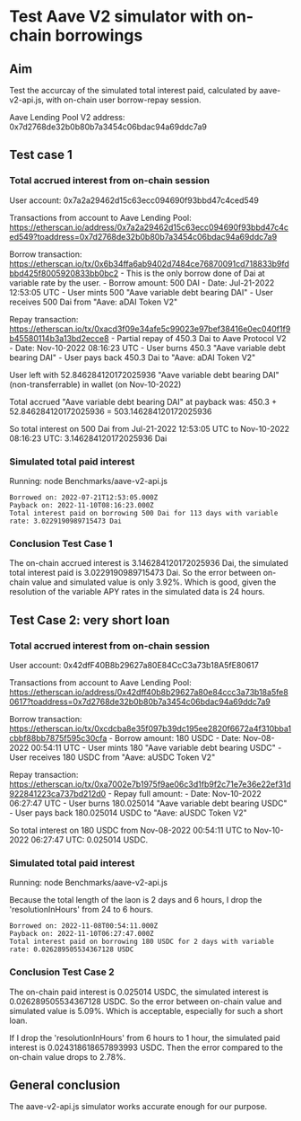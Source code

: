 # Test Aave V2 simulator with on-chain borrowings

## Aim

Test the accurcay of the simulated total interest paid, calculated by aave-v2-api.js, with on-chain user borrow-repay session. 

Aave Lending Pool V2 address: 0x7d2768de32b0b80b7a3454c06bdac94a69ddc7a9

## Test case 1

### Total accrued interest from on-chain session

User account: 0x7a2a29462d15c63ecc094690f93bbd47c4ced549

Transactions from account to Aave Lending Pool: https://etherscan.io/address/0x7a2a29462d15c63ecc094690f93bbd47c4ced549?toaddress=0x7d2768de32b0b80b7a3454c06bdac94a69ddc7a9

Borrow transaction: https://etherscan.io/tx/0x6b34ffa6ab9402d7484ce76870091cd718833b9fdbbd425f8005920833bb0bc2
    - This is the only borrow done of Dai at variable rate by the user.
    - Borrow amount: 500 DAI
        - Date: Jul-21-2022 12:53:05 UTC
        - User mints 500 "Aave variable debt bearing DAI"
        - User receives 500 Dai from "Aave: aDAI Token V2"

Repay transaction: https://etherscan.io/tx/0xacd3f09e34afe5c99023e97bef38416e0ec040f1f9b45580114b3a13bd2ecce8
    - Partial repay of 450.3 Dai to Aave Protocol V2
        - Date: Nov-10-2022 08:16:23 UTC
        - User burns 450.3 "Aave variable debt bearing DAI"
        - User pays back 450.3 Dai to "Aave: aDAI Token V2"

User left with 52.846284120172025936 "Aave variable debt bearing DAI" (non-transferrable) in wallet (on Nov-10-2022)

Total accrued "Aave variable debt bearing DAI" at payback was: 450.3 + 52.846284120172025936 = 503.146284120172025936

So total interest on 500 Dai from Jul-21-2022 12:53:05 UTC to Nov-10-2022 08:16:23 UTC: 3.146284120172025936 Dai

### Simulated total paid interest

Running: node Benchmarks/aave-v2-api.js

```
Borrowed on: 2022-07-21T12:53:05.000Z
Payback on: 2022-11-10T08:16:23.000Z
Total interest paid on borrowing 500 Dai for 113 days with variable rate: 3.0229190989715473 Dai
```

### Conclusion Test Case 1

The on-chain accrued interest is 3.146284120172025936 Dai, the simulated total interest paid is 3.0229190989715473 Dai. So the error between on-chain value and simulated value is only 3.92%. Which is good, given the resolution of the variable APY rates in the simulated data is 24 hours. 

## Test Case 2: very short loan

### Total accrued interest from on-chain session

User account: 0x42dfF40B8b29627a80E84CcC3a73b18A5fE80617

Transactions from account to Aave Lending Pool: https://etherscan.io/address/0x42dff40b8b29627a80e84ccc3a73b18a5fe80617?toaddress=0x7d2768de32b0b80b7a3454c06bdac94a69ddc7a9

Borrow transaction: https://etherscan.io/tx/0xcdcba8e35f097b39dc195ee2820f6672a4f310bba1cbbf88bb7875f595c30cfa
    - Borrow amount: 180 USDC
        - Date: Nov-08-2022 00:54:11 UTC
        - User mints 180 "Aave variable debt bearing USDC"
        - User receives 180 USDC from "Aave: aUSDC Token V2"

Repay transaction: https://etherscan.io/tx/0xa7002e7b1975f9ae06c3d1fb9f2c71e7e36e22ef31d922841223ca737bd212d0
    - Repay full amount: 
        - Date: Nov-10-2022 06:27:47 UTC
        - User burns 180.025014 "Aave variable debt bearing USDC"
        - User pays back 180.025014 USDC to "Aave: aUSDC Token V2"

So total interest on 180 USDC from Nov-08-2022 00:54:11 UTC to Nov-10-2022 06:27:47 UTC: 0.025014 USDC.

### Simulated total paid interest

Running: node Benchmarks/aave-v2-api.js

Because the total length of the laon is 2 days and 6 hours, I drop the 'resolutionInHours' from 24 to 6 hours. 

```
Borrowed on: 2022-11-08T00:54:11.000Z
Payback on: 2022-11-10T06:27:47.000Z
Total interest paid on borrowing 180 USDC for 2 days with variable rate: 0.026289505534367128 USDC
```

### Conclusion Test Case 2

The on-chain paid interest is 0.025014 USDC, the simulated interest is 0.026289505534367128 USDC. So the error between on-chain value and simulated value is 5.09%. Which is acceptable, especially for such a short loan.

If I drop the 'resolutionInHours' from 6 hours to 1 hour, the simulated paid interest is 0.024318618657893993 USDC. Then the error compared to the on-chain value drops to 2.78%. 

## General conclusion

The aave-v2-api.js simulator works accurate enough for our purpose. 

